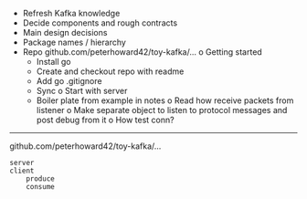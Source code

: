 *  Refresh Kafka knowledge
*  Decide components and rough contracts
*  Main design decisions
*  Package names / hierarchy
*  Repo github.com/peterhoward42/toy-kafka/...
o  Getting started
    *  Install go
    *  Create and checkout repo with readme
    *  Add go .gitignore
    *  Sync
o  Start with server
    *  Boiler plate from example in notes
    o  Read how receive packets from listener
    o  Make separate object to listen to protocol messages and post debug from it
    o  How test conn?

------------------------------------------------------------------------------

github.com/peterhoward42/toy-kafka/...

    server
    client
        produce
        consume
